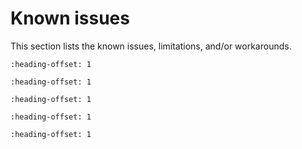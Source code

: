 # Known issues

This section lists the known issues, limitations, and/or workarounds.

```{include} ../../../../release/known_issues/lpcxpresso55s36_freertos_tzm_examples.md
:heading-offset: 1
```
```{include} ../../../../release/known_issues/lpcxpresso55s36_puf_v3_examples.md
:heading-offset: 1
```
```{include} ../../../../release/known_issues/mcuxpresso_config_tools_v600_clone_issue.md
:heading-offset: 1
```
```{include} ../../../../release/known_issues/mcuxpresso_ide_rev_115x_and_gcc_arm_embedded_103-2.md
:heading-offset: 1
```
```{include} ../../../../release/known_issues/trustzone_release_example_run_fails_in_mcuxpresso_.md
:heading-offset: 1
```
